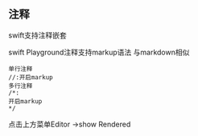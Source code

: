 ## 注释

swift支持注释嵌套

swift Playground注释支持markup语法 与markdown相似

```
单行注释 
//:开启markup
多行注释
/*:
开启markup
*/
```

点击上方菜单Editor ->show Rendered